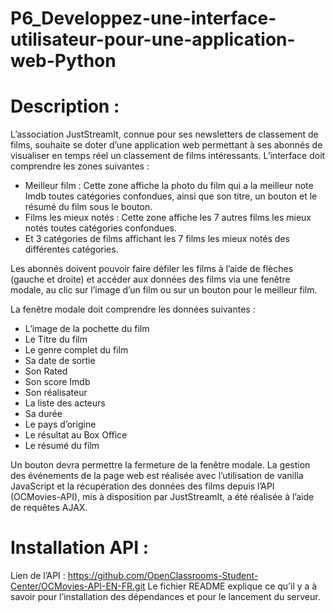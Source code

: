 # P6_Developpez-une-interface-utilisateur-pour-une-application-web-Python

# Description :
L’association JustStreamIt, connue pour ses newsletters de classement de films, souhaite se doter d’une application web permettant à ses abonnés de visualiser en temps réel un classement de films intéressants.
L’interface doit comprendre les zones suivantes : 
* Meilleur film : Cette zone affiche la photo du film qui a la meilleur note Imdb toutes catégories confondues, ainsi que son titre, un bouton et le résumé du film sous le bouton.
* Films les mieux notés : Cette zone affiche les 7 autres films les mieux notés toutes catégories confondues. 
* Et 3 catégories de films affichant les 7 films les mieux notés des différentes catégories.

Les abonnés doivent pouvoir faire défiler les films à l’aide de flèches (gauche et droite) et accéder aux données des films via une fenêtre modale, au clic sur l’image d’un film ou sur un bouton pour le meilleur film.

La fenêtre modale doit comprendre les données suivantes :
* L’image de la pochette du film
* Le Titre du film
* Le genre complet du film
* Sa date de sortie
* Son Rated
* Son score Imdb
* Son réalisateur
* La liste des acteurs
* Sa durée
* Le pays d’origine
* Le résultat au Box Office
* Le résumé du film

Un bouton devra permettre la fermeture de la fenêtre modale.
La gestion des événements de la page web est réalisée avec l’utilisation de vanilla JavaScript et la récupération des données des films depuis l’API (OCMovies-API), mis à disposition par JustStreamIt, a été réalisée à l’aide de requêtes AJAX.

# Installation API :

Lien de l’API : https://github.com/OpenClassrooms-Student-Center/OCMovies-API-EN-FR.git
Le fichier README explique ce qu’il y a à savoir pour l’installation des dépendances et pour le lancement du serveur.







